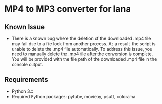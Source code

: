 # MP4 to MP3 converter for lana

## Known Issue
- There is a known bug where the deletion of the downloaded .mp4 file may fail due to a file lock from another process. As a result, the script is unable to delete the .mp4 file automatically. To address this issue, you need to manually delete the .mp4 file after the conversion is complete. You will be provided with the file path of the downloaded .mp4 file in the console output.

## Requirements

- Python 3.x
- Required Python packages: pytube, moviepy, psutil, colorama
